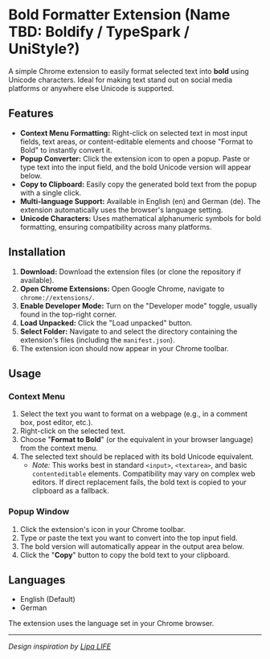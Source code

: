 # Bold Formatter Extension (Name TBD: Boldify / TypeSpark / UniStyle?)

A simple Chrome extension to easily format selected text into **bold** using Unicode characters. Ideal for making text stand out on social media platforms or anywhere else Unicode is supported.

## Features

*   **Context Menu Formatting:** Right-click on selected text in most input fields, text areas, or content-editable elements and choose "Format to Bold" to instantly convert it.
*   **Popup Converter:** Click the extension icon to open a popup. Paste or type text into the input field, and the bold Unicode version will appear below.
*   **Copy to Clipboard:** Easily copy the generated bold text from the popup with a single click.
*   **Multi-language Support:** Available in English (en) and German (de). The extension automatically uses the browser's language setting.
*   **Unicode Characters:** Uses mathematical alphanumeric symbols for bold formatting, ensuring compatibility across many platforms.

## Installation

1.  **Download:** Download the extension files (or clone the repository if available).
2.  **Open Chrome Extensions:** Open Google Chrome, navigate to `chrome://extensions/`.
3.  **Enable Developer Mode:** Turn on the "Developer mode" toggle, usually found in the top-right corner.
4.  **Load Unpacked:** Click the "Load unpacked" button.
5.  **Select Folder:** Navigate to and select the directory containing the extension's files (including the `manifest.json`).
6.  The extension icon should now appear in your Chrome toolbar.

## Usage

### Context Menu

1.  Select the text you want to format on a webpage (e.g., in a comment box, post editor, etc.).
2.  Right-click on the selected text.
3.  Choose "**Format to Bold**" (or the equivalent in your browser language) from the context menu.
4.  The selected text should be replaced with its bold Unicode equivalent.
    *   *Note:* This works best in standard `<input>`, `<textarea>`, and basic `contenteditable` elements. Compatibility may vary on complex web editors. If direct replacement fails, the bold text is copied to your clipboard as a fallback.

### Popup Window

1.  Click the extension's icon in your Chrome toolbar.
2.  Type or paste the text you want to convert into the top input field.
3.  The bold version will automatically appear in the output area below.
4.  Click the "**Copy**" button to copy the bold text to your clipboard.

## Languages

*   English (Default)
*   German

The extension uses the language set in your Chrome browser.

---

*Design inspiration by [Lipa LIFE](https://www.lipalife.de)*
